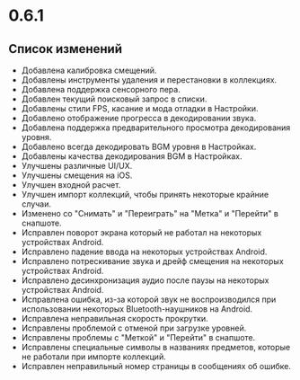 # 0.6.1

## Список изменений

- Добавлена калибровка смещений.
- Добавлены инструменты удаления и перестановки в коллекциях.
- Добавлена поддержка сенсорного пера.
- Добавлен текущий поисковый запрос в списки.
- Добавлены стили FPS, касание и мода отладки в Настройки.
- Добавлено отображение прогресса в декодировании звука.
- Добавлена поддержка предварительного просмотра декодирования уровня.
- Добавлено всегда декодировать BGM уровня в Настройках.
- Добавлены качества декодирования BGM в Настройках.
- Улучшены различные UI/UX.
- Улучшены смещения на iOS.
- Улучшен входной расчет.
- Улучшен импорт коллекций, чтобы принять некоторые крайние случаи.
- Изменено со "Снимать" и "Переиграть" на "Метка" и "Перейти" в снапшоте.
- Исправлен поворот экрана который не работал на некоторых устройствах Android.
- Исправлено падение ввода на некоторых устройствах Android.
- Исправлено потрескивание звука и дрейф смещения на некоторых устройствах Android.
- Исправлено десинхронизация аудио после паузы на некоторых устройствах Android.
- Исправлена ошибка, из-за которой звук не воспроизводился при использовании некоторых Bluetooth-наушников на Android.
- Исправлена неправильная скорость прокрутки.
- Исправлены проблемой с отменой при загрузке уровней.
- Исправлены проблемы с "Меткой" и "Перейти" в снапшоте.
- Исправлены специальные символы в названиях предметов, которые не работали при импорте коллекций.
- Исправлен неправильный номер страницы в сообщениях об ошибке.
